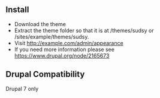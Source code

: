 Install
-----------------
* Download the theme
* Extract the theme folder so that it is at /themes/sudsy or /sites/example/themes/sudsy.
* Visit http://example.com/admin/appearance
* If you need more information please see https://www.drupal.org/node/2165673

Drupal Compatibility
-----------------
Drupal 7 only

